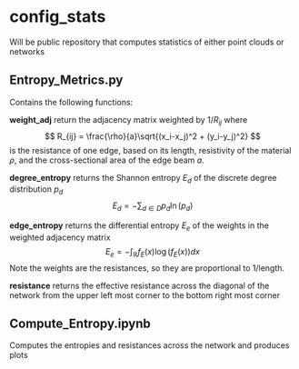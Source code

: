 # config_stats
Will be public repository that computes statistics of either point clouds or networks

## Entropy_Metrics.py
Contains the following functions:

**weight_adj** return the adjacency matrix weighted by $1/R_{ij}$ where 
$$
R_{ij} = \frac{\rho}{a}\sqrt{(x_i-x_j)^2 + (y_i-y_j)^2} 
$$
is the resistance of one edge, based on its length, resistivity of the material $\rho$, and the cross-sectional area of the edge beam $a$.

**degree_entropy** returns the Shannon entropy $E_d$ of the discrete degree distribution $p_d$
$$
E_d = -\sum_{d\in D} p_d\ln(p_d)
$$

**edge_entropy** returns the differential entropy $E_e$ of the weights in the weighted adjacency matrix
$$
E_e = -\int_{\mathbb{R}} f_E(x)\log(f_E(x))dx
$$
Note the weights are the resistances, so they are proportional to 1/length.

**resistance** returns the effective resistance across the diagonal of the network from the 
upper left most corner to the bottom right most corner


## Compute_Entropy.ipynb
Computes the entropies and resistances across the network and produces plots
